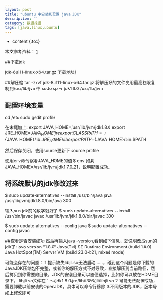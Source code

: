 ```yaml
---
layout: post
title: "ubuntu 中安装和配置 java JDK"
description: ""
category: 数据挖掘
tags: [java,linux,ubuntu]
---
```

* content
{:toc}

本文参考资料： [1](http://www.cnblogs.com/bluestorm/archive/2012/05/10/2493592.html)

##下载jdk

jdk-8u111-linux-x64.tar.gz [下载地址1](http://www.oracle.com/technetwork/cn/java/javase/downloads/jdk8-downloads-2133151-zhs.html)

##解压缩
 tar -zxvf jdk-8u111-linux-x64.tar.gz
 将解压好的文件夹用最高权限复制到/usr/lib/jvm中
sudo cp -r jdk1.8.0 /usr/lib/jvm
## 配置环境变量
cd /etc
sudo gedit profile

在末尾加上:
export JAVA_HOME=/usr/lib/jvm/jdk1.8.0
export JRE_HOME=${JAVA_HOME}/jre 
export CLASSPATH=.:${JAVA_HOME}/lib:${JRE_HOME}/lib
export PATH=${JAVA_HOME}/bin:$PATH

然后保存关闭，使用source更新下
source profile

使用env命令察看JAVA_HOME的值
$ env
如果JAVA_HOME=/usr/lib/jvm/jdk1.7.0_21，说明配置成功。

## 将系统默认的jdk修改过来
$ sudo update-alternatives --install /usr/bin/java java /usr/lib/jvm/jdk1.8.0/bin/java 300 

输入sun jdk前的数字就好了
$ sudo update-alternatives --install /usr/bin/javac javac /usr/lib/jvm/jdk1.8.0/bin/javac 300 

$ sudo update-alternatives --config java 
$ sudo update-alternatives --config javac

##查看是否安装成功
然后再输入java -version,看到如下信息，就说明改成sun的jdk了:
java version "1.8.0"
Java(TM) SE Runtime Environment (build 1.8.0)
Java HotSpot(TM) Server VM (build 23.0-b21, mixed mode)

 

可能会存在的问题：
1.提示缺失libjli.so无法启动……，碰到这个问题是你下载的JavaJDK压缩包不完整，或者你的解压方式不对导致，直接解压到当前路径，然后拷贝到你需要的目录，JDK的安装目录可以随便选择，比如你可以放在HOME目录下。
libjli.so文件在：～/jdk1.8.0/jre/lib/i386/jli/libjli.so
2.可能无法配置成功，需要卸载以前安装的OpenJDK，具体可以命令行移除
3.不同版本的JDK，版本号如上修改即可
